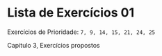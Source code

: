 # Lista de Exercícios 01

Exercícios de Prioridade: `7, 9, 14, 15, 21, 24, 25`

Capitulo 3, Exercícios propostos
